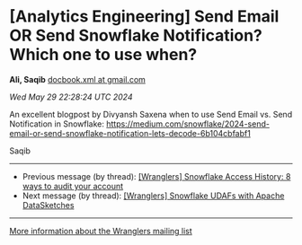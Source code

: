 


[Analytics Engineering] Send Email OR Send Snowflake Notification? Which one to use when?
=========================================================================================


**Ali, Saqib**
[docbook.xml at gmail.com](mailto:wranglers%40analyticsengineering.net?Subject=Re%3A%20%5BWranglers%5D%20Send%20Email%20OR%20Send%20Snowflake%20Notification%3F%20Which%20one%20to%0A%20use%20when%3F&In-Reply-To=%3CCABDm0O_1mtKBBGt-0KPiehEvHkQAEoWSZEgV%2B__hyq0xV_sD-A%40mail.gmail.com%3E "[Wranglers] Send Email OR Send Snowflake Notification? Which one to use when?")   

*Wed May 29 22:28:24 UTC 2024*  

An excellent blogpost by Divyansh Saxena when to use Send Email vs. Send
Notification in Snowflake:
<https://medium.com/snowflake/2024-send-email-or-send-snowflake-notification-lets-decode-6b104cbfabf1>

Saqib
  
  




---


* Previous message (by thread): [[Wranglers] Snowflake Access History: 8 ways to audit your account](000071.html)
* Next message (by thread): [[Wranglers] Snowflake UDAFs with Apache DataSketches](000074.html)




---


[More information about the Wranglers
mailing list](https://analyticsengineering.net/mailman/listinfo/wranglers)  




